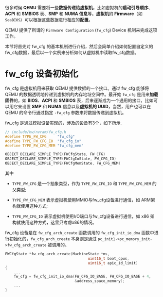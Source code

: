 
很多时候 **QEMU** 需要将一些**数据传递给虚拟机**，比如虚拟机的**启动引导顺序**、**ACPI** 和 **SMBIOS** 表、**SMP** 和 **NUMA 信息**等。**虚拟机**的 **Firmware**（如 `SeaBIOS`）可以根据这些数据进行相应的**配置**。

QEMU 提供了所谓的 `Firmware Configuration` (`fw_cfg`) Device 机制来完成这项工作。

本节将首先对 fw_cfg 的基本机制进行介绍，然后会简单介绍如何配置自定义的fw_cfg数据，最后以一个实例来分析如何从虚拟机中读取fw_cfg数据。

# fw_cfg 设备初始化

fw_cfg 是虚拟机用来获取 QEMU 提供数据的一个接口。通过 fw_cfg 能够将 QEMU 的数据透明地传递到虚拟机的内存地址空间中。最开始 `fw_cfg` 是用来**加载固件**的，如 **BIOS**、**ACPI** 和 **SMBIOS** 表，后来逐渐成为一个通用的接口，比如可以用它来设置 **SMP** 和 **NUMA** 信息以及**虚拟机的 UUID**，当然，用户也可以在 QEMU 的命令行通过指定 `-fw_cfg` 参数来将数据传递到虚拟机。

fw_cfg 是通过模拟设备实现的，涉及的设备有3个，如下所示.

```cpp
// include/hw/nvram/fw_cfg.h
#define TYPE_FW_CFG     "fw_cfg"
#define TYPE_FW_CFG_IO  "fw_cfg_io"
#define TYPE_FW_CFG_MEM "fw_cfg_mem"

OBJECT_DECLARE_SIMPLE_TYPE(FWCfgState, FW_CFG)
OBJECT_DECLARE_SIMPLE_TYPE(FWCfgIoState, FW_CFG_IO)
OBJECT_DECLARE_SIMPLE_TYPE(FWCfgMemState, FW_CFG_MEM)
```

其中

* `TYPE_FW_CFG` 是一个抽象类型，作为 `TYPE_FW_CFG_IO` 和 `TYPE_FW_CFG_MEM` 的父类型;

* `TYPE_FW_CFG_MEM` 表示虚拟机使用MMIO与fw_cfg设备进行通信，如 ARM架构就使用这种方式;

* `TYPE_FW_CFG_IO` 表示虚拟机使用I/O端口与fw_cfg设备进行通信，如 x86 架构就使用这种方式，这里只考虑x86的情况。

fw_cfg 设备是在 `fw_cfg_arch_create` 函数调用的 `fw_cfg_init_io_dma` 函数中进行初始化的，`fw_cfg_arch_create` 本身则是通过 `pc_init1->pc_memory_init->fw_cfg_arch_create` 被调用的。

```cpp
FWCfgState *fw_cfg_arch_create(MachineState *ms,
                                      uint16_t boot_cpus,
                                      uint16_t apic_id_limit)
{
    ...
    fw_cfg = fw_cfg_init_io_dma(FW_CFG_IO_BASE, FW_CFG_IO_BASE + 4,
                                &address_space_memory);
    ...
}
```


